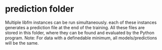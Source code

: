 # prediction folder
Multiple libfm instances can be run simultaneously. each of these instances generates a prediction file at the end of the training. All these files are stored in this folder, where they can be found and evaluated by the Python program.
Note: For data with a definedable minimum, all models/predictions will be the same.
